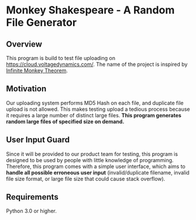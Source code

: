 # Monkey Shakespeare - A Random File Generator

## Overview
This program is build to test file uploading on https://cloud.voltagedynamics.com/. The name of the project is inspired by [Infinite Monkey Theorem](https://en.wikipedia.org/wiki/Infinite_monkey_theorem). 

## Motivation
Our uploading system performs MD5 Hash on each file, and duplicate file upload is not allowed. This makes testing upload a tedious process because it requires a large number of distinct large files. **This program generates random large files of specified size on demand.**

## User Input Guard
Since it will be provided to our product team for testing, this program is designed to be used by people with little knowledge of programming. Therefore, this program comes with a simple user interface, which aims to **handle all possible erroneous user input** (invalid/duplicate filename, invalid file size format, or large file size that could cause stack overflow).

## Requirements
Python 3.0 or higher.
